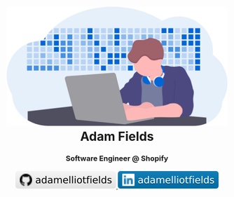 <!-- Illustration by Katerina Limpitsouni (https://undraw.co/license). -->
<h1 align="center">
  <img src="https://raw.githubusercontent.com/adamelliotfields/adamelliotfields/main/vendor/undraw/developer_activity.svg" alt="illustration of a programmer" width="854">
  <br />
  Adam Fields
</h1>

<!-- Subtitle goes here. -->
<h3 align="center">Software Engineer @ Shopify</h3>

<!-- Badges from Shields (CC0 license) (https://github.com/badges/shields). -->
<h4 align="center">
  <a href="https://github.com/adamelliotfields">
    <img src="https://raw.githubusercontent.com/adamelliotfields/adamelliotfields/main/vendor/shields/github.svg" alt="github badge" />
  </a>
  <a href="https://linkedin.com/in/adamelliotfields/">
    <img src="https://raw.githubusercontent.com/adamelliotfields/adamelliotfields/main/vendor/shields/linkedin.svg" alt="linkedin badge" />
  </a>
</h4>
